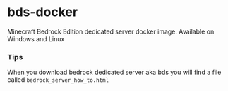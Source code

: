 # bds-docker

Minecraft Bedrock Edition dedicated server docker image. Available on Windows and Linux

### Tips
When you download bedrock dedicated server aka bds you will find a file called ``bedrock_server_how_to.html``
